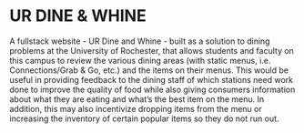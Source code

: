 # UR DINE & WHINE
A fullstack website - UR Dine and Whine - built as a solution to dining problems at the University of Rochester, that allows students and faculty on this campus to review the various dining areas (with static menus, i.e. Connections/Grab &amp; Go, etc.) and the items on their menus. This would be useful in providing feedback to the dining staff of which stations need work done to improve the quality of food while also giving consumers information about what they are eating and what’s the best item on the menu. In addition, this may also incentivize dropping items from the menu or increasing the inventory of certain popular items so they do not run out. 

